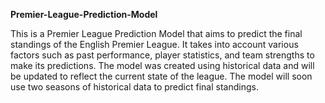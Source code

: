 **Premier-League-Prediction-Model**

This is a Premier League Prediction Model that aims to predict the final standings of the English Premier League. It takes into account various factors such as past performance, player statistics, and team strengths to make its predictions. The model was created using historical data and will be updated to reflect the current state of the league. The model will soon use two seasons of historical data to predict final standings. 
